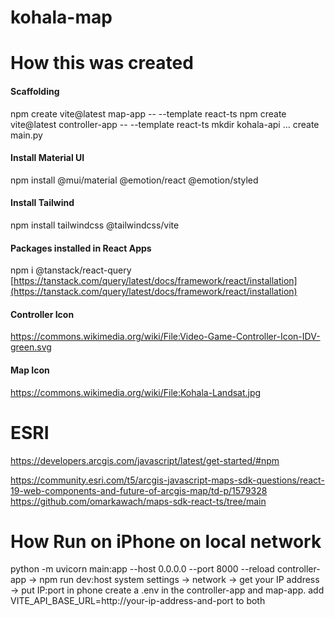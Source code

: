 # kohala-map

# How this was created

#### Scaffolding

npm create vite@latest map-app -- --template react-ts
npm create vite@latest controller-app -- --template react-ts
mkdir kohala-api ... create main.py

#### Install Material UI

npm install @mui/material @emotion/react @emotion/styled

#### Install Tailwind

npm install tailwindcss @tailwindcss/vite

#### Packages installed in React Apps

npm i @tanstack/react-query
[https://tanstack.com/query/latest/docs/framework/react/installation](https://tanstack.com/query/latest/docs/framework/react/installation)

#### Controller Icon

https://commons.wikimedia.org/wiki/File:Video-Game-Controller-Icon-IDV-green.svg

#### Map Icon

https://commons.wikimedia.org/wiki/File:Kohala-Landsat.jpg

# ESRI

https://developers.arcgis.com/javascript/latest/get-started/#npm

https://community.esri.com/t5/arcgis-javascript-maps-sdk-questions/react-19-web-components-and-future-of-arcgis-map/td-p/1579328
https://github.com/omarkawach/maps-sdk-react-ts/tree/main

# How Run on iPhone on local network

python -m uvicorn main:app --host 0.0.0.0 --port 8000 --reload
controller-app -> npm run dev:host
system settings -> network -> get your IP address -> put IP:port in phone
create a .env in the controller-app and map-app. add VITE_API_BASE_URL=http://your-ip-address-and-port to both
